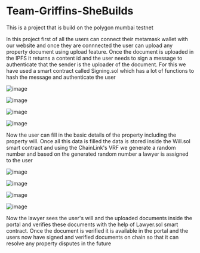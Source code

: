 # Team-Griffins-SheBuilds

This is a project that is build on the polygon mumbai testnet

In this project first of all the users can connect their metamask wallet with our website and once they are connnected the user can upload any property document using 
upload feature. Once the document is uploaded in the IPFS it returns a content id and the user needs to sign a message to authenticate that the sender is the uploader of
the document. For this we have used a smart contract called Signing.sol which has a lot of functions to hash the message and authenticate the user

![image](https://user-images.githubusercontent.com/78591597/211187764-0aa464ff-3edd-4790-ab12-0917a550eb8b.png)

![image](https://user-images.githubusercontent.com/78591597/211187788-bedd0cdc-54b1-4f64-87a6-e5c853919bfb.png)

![image](https://user-images.githubusercontent.com/78591597/211187813-415096bd-4d93-4685-9cf9-1c61409d8a04.png)

![image](https://user-images.githubusercontent.com/78591597/211187883-0470f28f-1bed-40b7-a9dc-11726adee594.png)

Now the user can fill in the basic details of the property including the property will. Once all this data is filled the data is stored inside the Will.sol smart contract
and using the ChainLink's VRF we generate a random number and based on the generated random number a lawyer is assigned to the user

![image](https://user-images.githubusercontent.com/78591597/211187900-1c79e6b4-42a6-4ab2-b570-e7ee1a2aab5e.png)

![image](https://user-images.githubusercontent.com/78591597/211187930-bb0b462e-0a85-44ee-b90d-0577f4612f60.png)

![image](https://user-images.githubusercontent.com/78591597/211187955-606ca98f-8016-4897-af5b-dde187672d3b.png)

![image](https://user-images.githubusercontent.com/78591597/211187967-3e0a58bb-6bae-47ab-92f3-1ff040c7de3d.png)


Now the lawyer sees the user's will and the uploaded documents inside the portal and verifies these documents with the help of Lawyer.sol smart contract. Once the
document is verified it is available  in the portal and the users now have signed and verified documents on chain so that it can resolve any property disputes in the
future
